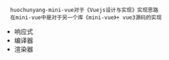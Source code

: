 ```
  huochunyang-mini-vue对于《Vuejs设计与实现》实现思路
  在mini-vue中是对于另一个库《mini-vue》+ vue3源码的实现
```

- 响应式
- 编译器
- 渲染器
